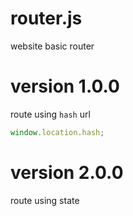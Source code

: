 # router.js
website basic router

# version 1.0.0
route using ```hash``` url
```js
window.location.hash;
```

# version 2.0.0
route using state

